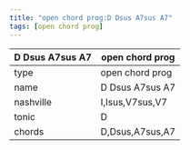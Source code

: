 ```yaml
---
title: "open chord prog:D Dsus A7sus A7"
tags: [open chord prog]
---
```


|D Dsus A7sus A7|open chord prog|
|---|---|
|type|open chord prog|
|name|D Dsus A7sus A7|
|nashville|I,Isus,V7sus,V7|
|tonic|D|
|chords|D,Dsus,A7sus,A7|


